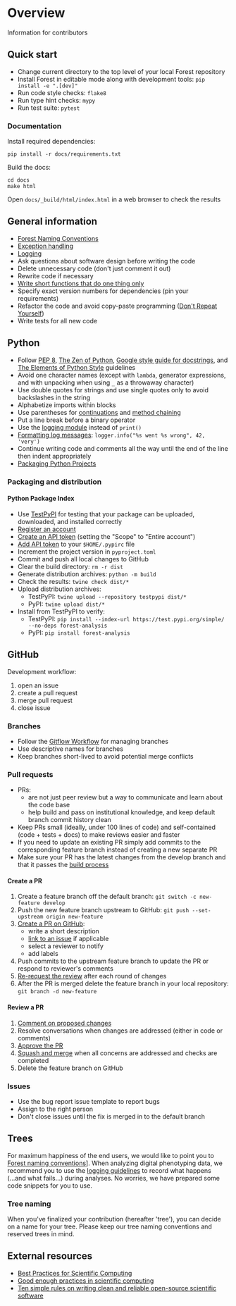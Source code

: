 # Overview

Information for contributors

## Quick start
* Change current directory to the top level of your local Forest repository
* Install Forest in editable mode along with development tools: `pip install -e ".[dev]"`
* Run code style checks: `flake8`
* Run type hint checks: `mypy`
* Run test suite: `pytest`

### Documentation
Install required dependencies:
```shell
pip install -r docs/requirements.txt
```
Build the docs:
```shell
cd docs
make html
```
Open `docs/_build/html/index.html` in a web browser to check the results

## General information
* [Forest Naming Conventions](naming.md)
* [Exception handling](exceptions.md)
* [Logging](logging.md)
* Ask questions about software design before writing the code
* Delete unnecessary code (don't just comment it out)
* Rewrite code if necessary
* [Write short functions that do one thing only](https://github.com/amontalenti/elements-of-python-style#if-the-implementation-is-hard-to-explain-its-a-bad-idea)
* Specify exact version numbers for dependencies (pin your requirements)
* Refactor the code and avoid copy-paste programming ([Don't Repeat Yourself](https://en.wikipedia.org/wiki/Don%27t_repeat_yourself))
* Write tests for all new code

## Python
* Follow [PEP 8](https://www.python.org/dev/peps/pep-0008/), [The Zen of Python](https://www.python.org/dev/peps/pep-0020/), [Google style guide for docstrings](https://google.github.io/styleguide/pyguide.html#s3.8.1-comments-in-doc-strings), and [The Elements of Python Style](https://github.com/amontalenti/elements-of-python-style) guidelines
* Avoid one character names (except with `lambda`, generator expressions, and with unpacking when using `_` as a throwaway character)
* Use double quotes for strings and use single quotes only to avoid backslashes in the string
* Alphabetize imports within blocks
* Use parentheses for [continuations](https://github.com/amontalenti/elements-of-python-style#use-parens--for-continuations) and [method chaining](https://github.com/amontalenti/elements-of-python-style#use-parens--for-fluent-apis)
* Put a line break before a binary operator
* Use the [logging module](https://docs.python.org/3/library/logging.html) instead of `print()`
* [Formatting log messages](http://reinout.vanrees.org/weblog/2015/06/05/logging-formatting.html): `logger.info("%s went %s wrong", 42, 'very')`
* Continue writing code and comments all the way until the end of the line then indent appropriately
* [Packaging Python Projects](https://packaging.python.org/en/latest/tutorials/packaging-projects)

### Packaging and distribution

#### Python Package Index
* Use [TestPyPI](https://test.pypi.org/) for testing that your package can be uploaded, downloaded, and installed correctly
* [Register an account](https://test.pypi.org/account/register/)
* [Create an API token](https://test.pypi.org/manage/account/#api-tokens) (setting the "Scope" to "Entire account")
* [Add API token](https://packaging.python.org/en/latest/specifications/pypirc/#using-a-pypi-token) to your `$HOME/.pypirc` file
* Increment the project version in `pyproject.toml`
* Commit and push all local changes to GitHub
* Clear the build directory: `rm -r dist`
* Generate distribution archives: `python -m build`
* Check the results: `twine check dist/*`
* Upload distribution archives:
  * TestPyPI: `twine upload --repository testpypi dist/*`
  * PyPI: `twine upload dist/*`
* Install from TestPyPI to verify:
  * TestPyPI: `pip install --index-url https://test.pypi.org/simple/ --no-deps forest-analysis`
  * PyPI: `pip install forest-analysis`

## GitHub

Development workflow:
1. open an issue
1. create a pull request
1. merge pull request
1. close issue

### Branches

* Follow the [Gitflow Workflow](https://www.atlassian.com/git/tutorials/comparing-workflows/gitflow-workflow) for managing branches
* Use descriptive names for branches
* Keep branches short-lived to avoid potential merge conflicts

### Pull requests
* PRs:
  * are not just peer review but a way to communicate and learn about the code base
  * help build and pass on institutional knowledge, and keep default branch commit history clean
* Keep PRs small (ideally, under 100 lines of code) and self-contained (code + tests + docs) to make reviews easier and faster
* If you need to update an existing PR simply add commits to the corresponding feature branch instead of creating a new separate PR
* Make sure your PR has the latest changes from the develop branch and that it passes the [build process](https://github.com/onnela-lab/forest/actions/workflows/build.yml)

#### Create a PR
1. Create a feature branch off the default branch: `git switch -c new-feature develop`
1. Push the new feature branch upstream to GitHub: `git push --set-upstream origin new-feature`
1. [Create a PR on GitHub](https://docs.github.com/en/pull-requests/collaborating-with-pull-requests/proposing-changes-to-your-work-with-pull-requests/creating-a-pull-request):
   * write a short description
   * [link to an issue](https://docs.github.com/en/issues/tracking-your-work-with-issues/linking-a-pull-request-to-an-issue) if applicable
   * select a reviewer to notify
   * add labels
1. Push commits to the upstream feature branch to update the PR or respond to reviewer's comments
1. [Re-request the review](https://docs.github.com/en/pull-requests/collaborating-with-pull-requests/proposing-changes-to-your-work-with-pull-requests/requesting-a-pull-request-review) after each round of changes
1. After the PR is merged delete the feature branch in your local repository: `git branch -d new-feature`

#### Review a PR
1. [Comment on proposed changes](https://docs.github.com/en/pull-requests/collaborating-with-pull-requests/reviewing-changes-in-pull-requests/commenting-on-a-pull-request)
1. Resolve conversations when changes are addressed (either in code or comments)
1. [Approve the PR](https://docs.github.com/en/pull-requests/collaborating-with-pull-requests/reviewing-changes-in-pull-requests/approving-a-pull-request-with-required-reviews)
1. [Squash and merge](https://docs.github.com/en/pull-requests/collaborating-with-pull-requests/incorporating-changes-from-a-pull-request/merging-a-pull-request) when all concerns are addressed and checks are completed
1. Delete the feature branch on GitHub

### Issues

* Use the bug report issue template to report bugs
* Assign to the right person
* Don't close issues until the fix is merged in to the default branch

## Trees

For maximum happiness of the end users, we would like to point you to [Forest naming conventions](naming.md)]. When analyzing digital phenotyping data, we recommend you to use the [logging guidelines](logging.md) to record what happens (...and what fails...) during analyses. No worries, we have prepared some code snippets for you to use.

### Tree naming

When you've finalized your contribution (hereafter 'tree'), you can decide on a name for your tree. Please keep our tree naming conventions and reserved trees in mind.

## External resources

* [Best Practices for Scientific Computing](https://doi.org/10.1371/journal.pbio.1001745)
* [Good enough practices in scientific computing](https://doi.org/10.1371/journal.pcbi.1005510)
* [Ten simple rules on writing clean and reliable open-source scientific software](https://doi.org/10.1371/journal.pcbi.1009481)

